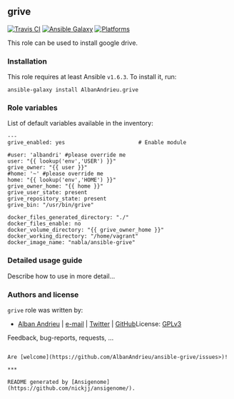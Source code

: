 ## grive

[![Travis CI](http://img.shields.io/travis/AlbanAndrieu/ansible-grive.svg?style=flat)](http://travis-ci.org/AlbanAndrieu/ansible-grive)  [![Ansible Galaxy](http://img.shields.io/badge/galaxy-AlbanAndrieu.grive-660198.svg?style=flat)](https://galaxy.ansible.com/list#/roles/2078) [![Platforms](http://img.shields.io/badge/platforms-ubuntu-lightgrey.svg?style=flat)](#)

This role can be used to install google drive.

### Installation

This role requires at least Ansible `v1.6.3`. To install it, run:

    ansible-galaxy install AlbanAndrieu.grive



### Role variables

List of default variables available in the inventory:

    ---
    grive_enabled: yes                       # Enable module
    
    #user: 'albandri' #please override me
    user: "{{ lookup('env','USER') }}"
    grive_owner: "{{ user }}"
    #home: '~' #please override me
    home: "{{ lookup('env','HOME') }}"
    grive_owner_home: "{{ home }}"
    grive_user_state: present
    grive_repository_state: present
    grive_bin: "/usr/bin/grive"
    
    docker_files_generated_directory: "./"
    docker_files_enable: no
    docker_volume_directory: "{{ grive_owner_home }}"
    docker_working_directory: "/home/vagrant"
    docker_image_name: "nabla/ansible-grive"


### Detailed usage guide

Describe how to use in more detail...


### Authors and license

`grive` role was written by:
- [Alban Andrieu](fr.linkedin.com/in/nabla/) | [e-mail](mailto:alban.andrieu@free.fr) | [Twitter](https://twitter.com/AlbanAndrieu) | [GitHub](https://github.com/AlbanAndrieu)License: [GPLv3](https://tldrlegal.com/license/gnu-general-public-license-v3-%28gpl-3%29)

Feedback, bug-reports, requests, ...
~~~~~~~~~~~~~~~~~~~

Are [welcome](https://github.com/AlbanAndrieu/ansible-grive/issues>)!

***

README generated by [Ansigenome](https://github.com/nickjj/ansigenome/).
